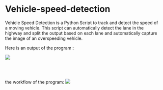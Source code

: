 # Vehicle-speed-detection
Vehicle Speed Detection is a Python Script to track and detect the speed of a moving vehicle. This script can automatically detect the lane in the highway and split the output based on each lane and automatically capture the image of an overspeeding vehicle.

Here is an output  of the program :

![](https://raw.githubusercontent.com/fenil29/vehicle-speed-detection/master/files/output2.gif)


<br>
<br>


the workflow of the program:
![](https://raw.githubusercontent.com/fenil29/vehicle-speed-detection/master/files/flowchart.png)
